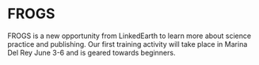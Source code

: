 # FROGS
FROGS is a new opportunity from LinkedEarth to learn more about science practice and publishing. Our first training activity will take place in Marina Del Rey June 3-6 and is geared towards beginners. 
